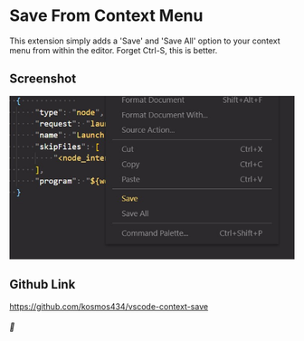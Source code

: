 # Save From Context Menu

This extension simply adds a 'Save' and 'Save All' option to your context menu from within the editor. Forget Ctrl-S, this is better.

## Screenshot
![Screenie](images/example.jpg)

## Github Link
https://github.com/kosmos434/vscode-context-save

###### 💾